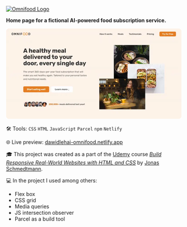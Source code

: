 [<img src="img/omnifood-logo.png" alt="Omnifood Logo" width="300">](https://dawidlehai-omnifood.netlify.app/)

**Home page for a fictional AI-powered food subscription service.**

[<img src="omnifood-960.webp" alt="Screenshot of the Omnifood website" width="480">](https://dawidlehai-omnifood.netlify.app/)

🛠️ Tools: `CSS` `HTML` `JavaScript` `Parcel` `npm` `Netlify`

🌐 Live preview: [dawidlehai-omnifood.netlify.app](https://dawidlehai-omnifood.netlify.app/)

🎓 This project was created as a part of the [Udemy](https://www.udemy.com/ "Udemy") course [_Build Responsive Real-World Websites with HTML and CSS_](https://www.udemy.com/course/design-and-develop-a-killer-website-with-html5-and-css3/) by [Jonas Schmedtmann](https://twitter.com/jonasschmedtman "Jonas Schmedtmann on Twitter").

💻 In the project I used among others:

- Flex box
- CSS grid
- Media queries
- JS intersection observer
- Parcel as a build tool
